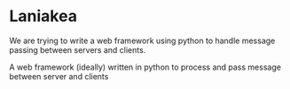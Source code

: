 # Laniakea
We are trying to write a web framework using python to handle message passing between servers and clients.

A web framework (ideally) written in python to process and pass message between server and clients
